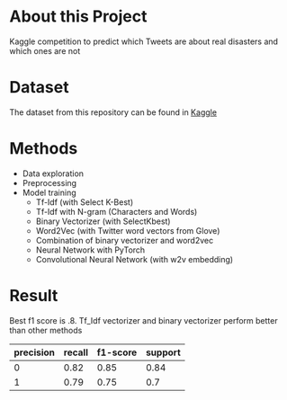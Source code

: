 # About this Project
Kaggle competition to predict which Tweets are about real disasters and which ones are not

# Dataset
The dataset from this repository can be found in [Kaggle](https://www.kaggle.com/c/nlp-getting-started)
# Methods
* Data exploration
* Preprocessing
* Model training
  * Tf-Idf (with Select K-Best)
  * Tf-Idf with N-gram (Characters and Words)
  * Binary Vectorizer (with SelectKbest)
  * Word2Vec (with Twitter word vectors from Glove)
  * Combination of binary vectorizer and word2vec
  * Neural Network with PyTorch
  * Convolutional Neural Network (with w2v embedding)

# Result
Best f1 score is .8. Tf_Idf vectorizer and binary vectorizer perform better than other methods
 
precision | recall | f1-score | support
------------ | ------------- | ------------- | -------------
0 | 0.82 | 0.85 | 0.84 | 1762
1 | 0.79 | 0.75 | 0.7 | 1284

